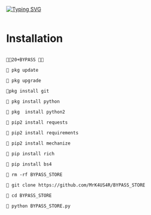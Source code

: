 [![Typing SVG](https://readme-typing-svg.herokuapp.com?font=Neuton&size=25&color=30FF40&background=000000&center=true&vCenter=true&width=360&height=60&lines=Hello+World%2C+I'm+MrKAUSAR+Here;Today+I+will+tell+you+;Fuck+All+Programer;20+Bypass+Tools+Free;So+Let's+Enjoy+Everybody+🔥+🤙+%3Av)](https://git.io/typing-svg)

<img src="https://github.com/MrK4US4R/BYPASS_STORE/blob/main/106824690-8dd73a00-66ad-11eb-89e2-53e13ac6f594.gif" alt="" border="0" />

# Installation

```

🥀🤙20+BYPASS 🖕🔥

💁 pkg update

💁 pkg upgrade 

💁pkg install git

💁 pkg install python

💁 pkg  install python2

💁 pip2 install requests

💁 pip2 install requirements

💁 pip2 install mechanize

💁 pip install rich

💁 pip install bs4

💁 rm -rf BYPASS_STORE

💁 git clone https://github.com/MrK4US4R/BYPASS_STORE

💁 cd BYPASS_STORE

💁 python BYPASS_STORE.py

```












